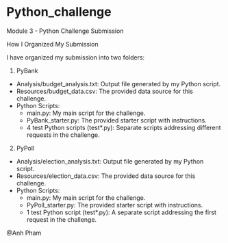 # Python_challenge
Module 3 - Python Challenge Submission

How I Organized My Submission

I have organized my submission into two folders:

1. PyBank
- Analysis/budget_analysis.txt: Output file generated by my Python script.
- Resources/budget_data.csv: The provided data source for this challenge.
- Python Scripts:
    +   main.py: My main script for the challenge.
    +   PyBank_starter.py: The provided starter script with instructions.
    +   4 test Python scripts (test*.py): Separate scripts addressing different requests in the challenge.

2. PyPoll
- Analysis/election_analysis.txt: Output file generated by my Python script.
- Resources/election_data.csv: The provided data source for this challenge.
- Python Scripts:
    +   main.py: My main script for the challenge.
    +   PyPoll_starter.py: The provided starter script with instructions.
    +   1 test Python script (test*.py): A separate script addressing the first request in the challenge.

@Anh Pham
